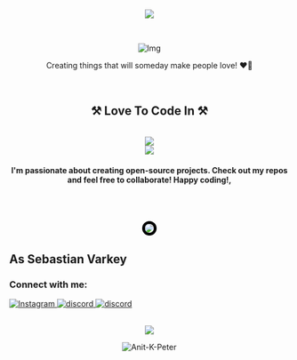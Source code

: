 <h1 align="center">
    <p><img src="https://readme-typing-svg.herokuapp.com?font=Dancing+Script&size=40&center=true&vCenter=true&width=1000&height=100&lines=Hey+There+👋;My+Name+is+Anit+k+Peter.;Welcome+to+The+github+page.">
</h1>


<br/>
<div align="center"><img src="https://sp-ao.shortpixel.ai/client/to_webp,q_glossy,ret_img,w_600,h_240/https://getonstream.com/wp-content/uploads/2022/09/image1.gif" alt="Img"/></div>


<div align="center">
 
 Creating things that will someday make people love! ❤️‍🔥
 
 </div>
 <br/>

</div>

<h2 align="center">⚒️ Love To Code In ⚒️</h2>
<br/>
<div align="center">
    <img src="https://skillicons.dev/icons?i=javascript,typescript,nodejs,html,css,nextjs,python,github,markdown" />
    <br/>
    <img src="https://skillicons.dev/icons?i=windows" />
</div>
      
   <h4 align="center">I'm passionate about creating open-source projects. Check out my repos and feel free to collaborate! Happy coding!,</h4>
</p>
</h3>

</br></br>

<p align="center">
  <img src="http://github-profile-summary-cards.vercel.app/api/cards/profile-details?username=Anit-K-Peter&theme=ayu_mirage"
       style="border: 5px solid #000; border-radius: 15px;" />
</p>


<h2 align="left"> As Sebastian Varkey </h2>

<h3 align="left">Connect with me:</h3>
<div align="left">
    <a href="www.instagram.com/___anitkp3z___/" target="_blank">
        <img src="https://skillicons.dev/icons?i=instagram" alt="Instagram" />
    </a>
    <a href="https://discord.com/users/891002113134563428e" target="_blank">
        <img src="https://skillicons.dev/icons?i=discord" alt="discord" />
    </a>
    <a href="https://replit.com/@SebastianVarkey" target="_blank">
        <img src="https://skillicons.dev/icons?i=replit" alt="discord" />
    </a>
    <br/>
</div>



</br>
<p align="center"><img src="https://capsule-render.vercel.app/api?type=waving&amp;color=gradient&amp;height=100&amp;section=footer" /></p>
<p align="center"> <img src="https://komarev.com/ghpvc/?username=Anit-K-Peter&label=Profile%20views&color=f55019&style=flat" alt="Anit-K-Peter" /> </p>
</br>
